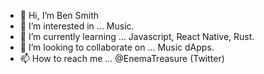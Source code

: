 - 👋 Hi, I’m Ben Smith
- 👀 I’m interested in ... Music.
- 🌱 I’m currently learning ... Javascript, React Native, Rust.
- 💞️ I’m looking to collaborate on ... Music dApps.
- 📫 How to reach me ... @EnemaTreasure (Twitter)

<!---
cottonsmithco/cottonsmithco is a ✨ special ✨ repository because its `README.md` (this file) appears on your GitHub profile.
You can click the Preview link to take a look at your changes.
--->
